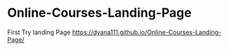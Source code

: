 # Online-Courses-Landing-Page
First Try landing Page
 https://dyana111.github.io/Online-Courses-Landing-Page/
